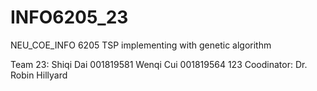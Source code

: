 # INFO6205_23
NEU_COE_INFO 6205 TSP implementing with genetic algorithm

Team 23:
Shiqi Dai 001819581
Wenqi Cui 001819564
123
Coodinator: Dr. Robin Hillyard

